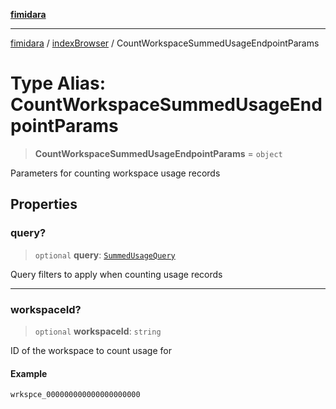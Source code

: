 [**fimidara**](../../README.md)

***

[fimidara](../../modules.md) / [indexBrowser](../README.md) / CountWorkspaceSummedUsageEndpointParams

# Type Alias: CountWorkspaceSummedUsageEndpointParams

> **CountWorkspaceSummedUsageEndpointParams** = `object`

Parameters for counting workspace usage records

## Properties

### query?

> `optional` **query**: [`SummedUsageQuery`](SummedUsageQuery.md)

Query filters to apply when counting usage records

***

### workspaceId?

> `optional` **workspaceId**: `string`

ID of the workspace to count usage for

#### Example

```
wrkspce_000000000000000000000
```
